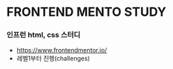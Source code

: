 # FRONTEND MENTO STUDY

### 인프런 html, css 스터디
- https://www.frontendmentor.io/
- 레벨1부터 진행(challenges)